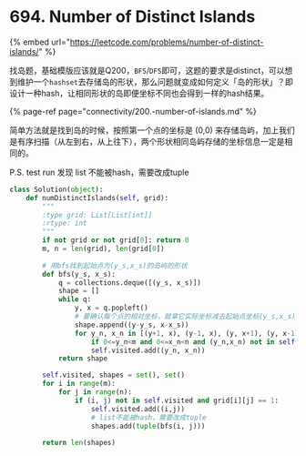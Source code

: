 # 694. Number of Distinct Islands

{% embed url="https://leetcode.com/problems/number-of-distinct-islands/" %}

找岛题，基础模版应该就是Q200，`BFS`/`DFS`即可，这题的要求是distinct，可以想到维护一个`hashset`去存储岛的形状，那么问题就变成如何定义「岛的形状」？即设计一种hash，让相同形状的岛即便坐标不同也会得到一样的hash结果。

{% page-ref page="connectivity/200.-number-of-islands.md" %}

简单方法就是找到岛的时候，按照第一个点的坐标是 \(0,0\) 来存储岛屿，加上我们是有序扫描（从左到右，从上往下），两个形状相同岛屿存储的坐标信息一定是相同的。

P.S. test run 发现 list 不能被hash，需要改成tuple

```python
class Solution(object):
    def numDistinctIslands(self, grid):
        """
        :type grid: List[List[int]]
        :rtype: int
        """
        if not grid or not grid[0]: return 0
        m, n = len(grid), len(grid[0])
        
        # 用bfs找到起始点为(y_s,x_s)的岛屿的形状
        def bfs(y_s, x_s):
            q = collections.deque([(y_s, x_s)])
            shape = []
            while q:
                y, x = q.popleft()
                # 要确认每个点的相对坐标，就拿它实际坐标减去起始点坐标(y_s,x_s)
                shape.append((y-y_s, x-x_s))
                for y_n, x_n in [(y+1, x), (y-1, x), (y, x+1), (y, x-1)]:
                    if 0<=y_n<m and 0<=x_n<n and (y_n,x_n) not in self.visited and grid[y_n][x_n] == 1: q.append((y_n, x_n))
                    self.visited.add((y_n, x_n))
            return shape

        self.visited, shapes = set(), set()
        for i in range(m):
            for j in range(n):
                if (i, j) not in self.visited and grid[i][j] == 1:
                    self.visited.add((i,j))
                    # list不能被hash，需要改成tuple
                    shapes.add(tuple(bfs(i, j)))
        
        return len(shapes)
        
```

